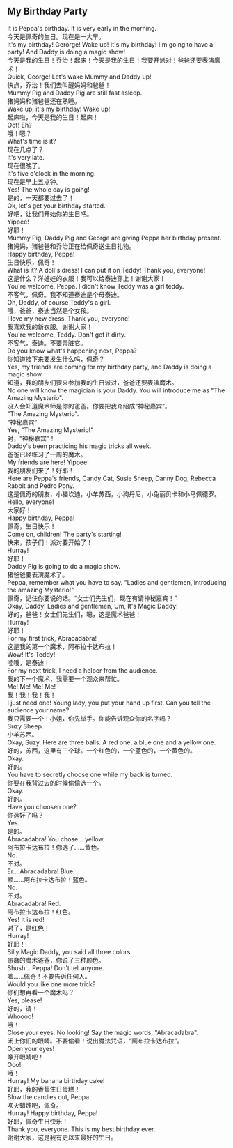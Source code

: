 ## My Birthday Party

It is Peppa's birthday. It is very early in the morning.\
今天是佩奇的生日。现在是一大早。\
It's my birthday! Gerorge! Wake up! It's my birthday! I'm going to have a party! And Daddy is doing a magic show!\
今天是我的生日！乔治！起床！今天是我的生日！我要开派对！爸爸还要表演魔术！\
Quick, George! Let's wake Mummy and Daddy up!\
快点，乔治！我们去叫醒妈妈和爸爸！\
Mummy Pig and Daddy Pig are still fast asleep.\
猪妈妈和猪爸爸还在熟睡。\
Wake up, it's my birthday! Wake up!\
起床啦，今天是我的生日！起床！\
Oof! Eh?\
哦！嗯？\
What's time is it?\
现在几点了？\
It's very late.\
现在很晚了。\
It's five o'clock in the morning.\
现在是早上五点钟。\
Yes! The whole day is going!\
是的，一天都要过去了！\
Ok, let's get your birthday started.\
好吧，让我们开始你的生日吧。\
Yippee!\
好耶！\
Mummy Pig, Daddy Pig and George are giving Peppa her birthday present.\
猪妈妈，猪爸爸和乔治正在给佩奇送生日礼物。\
Happy birthday, Peppa!\
生日快乐，佩奇！\
What is it? A doll's dress! I can put it on Teddy! Thank you, everyone!\
这是什么？洋娃娃的衣服！我可以给泰迪穿上！谢谢大家！\
You're welcome, Peppa. I didn't know Teddy was a girl teddy.\
不客气，佩奇。我不知道泰迪是个母泰迪。\
Oh, Daddy, of course Teddy's a girl.\
哦，爸爸，泰迪当然是个女孩。\
I love my new dress. Thank you, everyone!\
我喜欢我的新衣服。谢谢大家！\
You're welcome, Teddy. Don't get it dirty.\
不客气，泰迪。不要弄脏它。\
Do you know what's happening next, Peppa?\
你知道接下来要发生什么吗，佩奇？\
Yes, my friends are coming for my birthday party, and Daddy is doing a magic show.\
知道，我的朋友们要来参加我的生日派对，爸爸还要表演魔术。\
No one will know the magician is your Daddy. You will introduce me as "The Amazing Mysterio".\
没人会知道魔术师是你的爸爸。你要把我介绍成“神秘嘉宾”。\
"The Amazing Mysterio".\
“神秘嘉宾”\
Yes, "The Amazing Mysterio!"\
对，“神秘嘉宾”！\
Daddy's been practicing his magic tricks all week.\
爸爸已经练习了一周的魔术。\
My friends are here! Yippee!\
我的朋友们来了！好耶！\
Here are Peppa's friends, Candy Cat, Susie Sheep, Danny Dog, Rebecca Rabbit and Pedro Pony.\
这是佩奇的朋友，小猫坎迪，小羊苏西，小狗丹尼，小兔丽贝卡和小马佩德罗。\
Hello, everyone!\
大家好！\
Happy birthday, Peppa!\
佩奇，生日快乐！\
Come on, children! The party's starting!\
快来，孩子们！派对要开始了！\
Hurray!\
好耶！\
Daddy Pig is going to do a magic show.\
猪爸爸要表演魔术了。\
Peppa, remember what you have to say. "Ladies and gentlemen, introducing the amazing Mysterio!"\
佩奇，记住你要说的话。“女士们先生们，现在有请神秘嘉宾！”\
Okay, Daddy! Ladies and gentlemen, Um, It's Magic Daddy!\
好的，爸爸！女士们先生们，嗯，这是魔术爸爸！\
Hurray!\
好耶！\
For my first trick, Abracadabra!\
这是我的第一个魔术，阿布拉卡达布拉！\
Wow! It's Teddy!\
哇哦，是泰迪！\
For my next trick, I need a helper from the audience.\
我的下一个魔术，我需要一个观众来帮忙。\
Me! Me! Me! Me!\
我！我！我！我！\
I just need one! Young lady, you put your hand up first. Can you tell the audience your name?\
我只需要一个！小姐，你先举手。你能告诉观众你的名字吗？\
Suzy Sheep.\
小羊苏西。\
Okay, Suzy. Here are three balls. A red one, a blue one and a yellow one.\
好的，苏西，这里有三个球。一个红色的，一个蓝色的，一个黄色的。\
Okay.\
好的。\
You have to secretly choose one while my back is turned.\
你要在我背过去的时候偷偷选一个。\
Okay.\
好的。\
Have you choosen one?\
你选好了吗？\
Yes.\
是的。\
Abracadabra! You chose... yellow.\
阿布拉卡达布拉！你选了……黄色。\
No.\
不对。\
Er... Abracadabra! Blue.\
额……阿布拉卡达布拉！蓝色。\
No.\
不对。\
Abracadabra! Red.\
阿布拉卡达布拉！红色。\
Yes! It is red!\
对了，是红色！\
Hurray!\
好耶！\
Silly Magic Daddy, you said all three colors.\
愚蠢的魔术爸爸，你说了三种颜色。\
Shush... Peppa! Don't tell anyone.\
嘘……佩奇！不要告诉任何人。\
Would you like one more trick?\
你们想再看一个魔术吗？\
Yes, please!\
好的，请！\
Whoooo!\
哦！\
Close your eyes. No looking! Say the magic words, "Abracadabra".\
闭上你们的眼睛。不要偷看！说出魔法咒语，“阿布拉卡达布拉”。\
Open your eyes!\
睁开眼睛吧！\
Ooo!\
哦！\
Hurray! My banana birthday cake!\
好耶，我的香蕉生日蛋糕！\
Blow the candles out, Peppa.\
吹灭蜡烛吧，佩奇。\
Hurray! Happy birthday, Peppa!\
好耶，佩奇生日快乐！\
Thank you, everyone. This is my best birthday ever.\
谢谢大家，这是我有史以来最好的生日。
